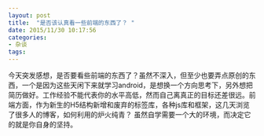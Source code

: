 ```yaml
---
layout: post
title:  "是否该认真看一些前端的东西了？ "
date: 2015/11/30 10:17:56 
categories:
- 杂谈
tags:
---
```


今天突发感想，是否要看些前端的东西了？虽然不深入，但至少也要弄点原创的东西，一个是因为这些天闲下来就学习android，是想换一个方向思考下，另外想把简历做好。工作经验不能代表你的水平高低，然而自己离真正的目标还差很远。前端方面，作为新生的H5结构新增和废弃的标签库，各种js库和框架，这几天浏览了很多人的博客，如何利用的炉火纯青？ 虽然自学需要一个大的环境，而决定它的就是你自身的坚持。

